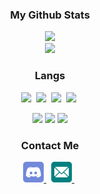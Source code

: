 <h3 align="center"> My Github Stats </h3>
<p align="center">

  <img src="https://hits.seeyoufarm.com/api/count/incr/badge.svg?url=https%3A%2F%2Fgithub.com%2F2gisgit&count_bg=%23FF9D00&title_bg=%23555555&icon=&icon_color=%23E7E7E7&title=hits&edge_flat=false">
  <br>
  <img src="https://github-readme-stats.vercel.app/api?username=2gisgit&show_icons=true&theme=github_dark">
</p>


<h3 align="center"> Langs </h3>
<p align="center">
  <img src="https://img.shields.io/badge/Python-3766AB?style=flat-square&logo=Python&logoColor=white"/></a>&nbsp
  <img src="https://img.shields.io/badge/C-A8B9CC?style=flat-square&logo=C&logoColor=white"/></a>&nbsp
  <img src="https://img.shields.io/badge/Go-00ADD8?style=flat-square&logo=C%2B%2B&logoColor=white"/></a>&nbsp
  <img src="https://img.shields.io/badge/rust-000000?style=flat-square&logo=rust&logoColor=white"/></a>&nbsp
</p>
<p align="center">
  <img src="https://img.shields.io/badge/HTML5-E34F26?style=flat-square&logo=C%2B%2B&logoColor=white"/></a>
  <img src="https://img.shields.io/badge/CSS3-1572B6?style=flat-square&logo=C%2B%2B&logoColor=white"/></a>
  <img src="https://img.shields.io/badge/JavaScript-F7DF1E?style=flat-square&logo=C%2B%2B&logoColor=white"/></a>
</p>

<h3 align="center"> Contact Me </h3>
<p align="center">
  <a href="https://discord.com/users/797308789673033748" target="_blank"> <img src="icons/discord.svg" alt="discord" width="33" height="33"/> </a> &nbsp;
  <a href="mailto:2gisgame@gmail.com" target="_blank"> <img src="icons/email.svg" alt="email" width="33" height="33"/> </a> &nbsp;
</p>
